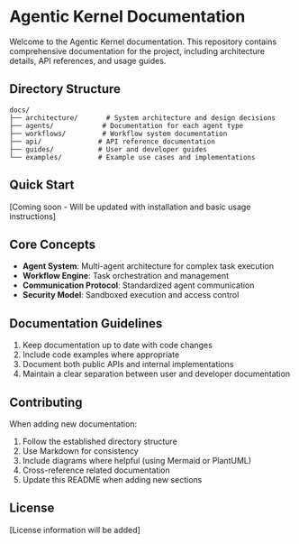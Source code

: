 # Agentic Kernel Documentation

Welcome to the Agentic Kernel documentation. This repository contains comprehensive documentation for the project, including architecture details, API references, and usage guides.

## Directory Structure

```
docs/
├── architecture/       # System architecture and design decisions
├── agents/            # Documentation for each agent type
├── workflows/         # Workflow system documentation
├── api/              # API reference documentation
├── guides/           # User and developer guides
└── examples/         # Example use cases and implementations
```

## Quick Start

[Coming soon - Will be updated with installation and basic usage instructions]

## Core Concepts

- **Agent System**: Multi-agent architecture for complex task execution
- **Workflow Engine**: Task orchestration and management
- **Communication Protocol**: Standardized agent communication
- **Security Model**: Sandboxed execution and access control

## Documentation Guidelines

1. Keep documentation up to date with code changes
2. Include code examples where appropriate
3. Document both public APIs and internal implementations
4. Maintain a clear separation between user and developer documentation

## Contributing

When adding new documentation:

1. Follow the established directory structure
2. Use Markdown for consistency
3. Include diagrams where helpful (using Mermaid or PlantUML)
4. Cross-reference related documentation
5. Update this README when adding new sections

## License

[License information will be added] 